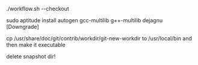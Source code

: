 ./workflow.sh --checkout

sudo aptitude install autogen gcc-multilib g++-multilib dejagnu [Downgrade]

cp /usr/share/doc/git/contrib/workdir/git-new-workdir to /usr/local/bin and then make it executable

delete snapshot dir!
